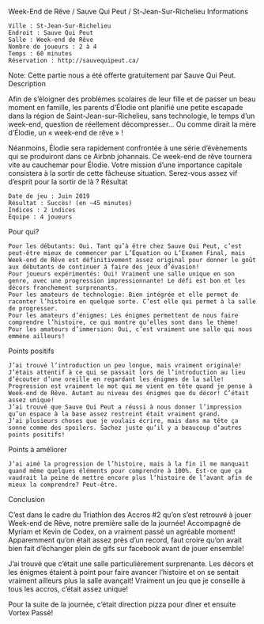 
Week-End de Rêve / Sauve Qui Peut / St-Jean-Sur-Richelieu
Informations

    Ville : St-Jean-Sur-Richelieu
    Endroit : Sauve Qui Peut
    Salle : Week-end de Rêve
    Nombre de joueurs : 2 à 4
    Temps : 60 minutes
    Réservation : http://sauvequipeut.ca/

Note: Cette partie nous a été offerte gratuitement par Sauve Qui Peut.
Description

Afin de s’éloigner des problèmes scolaires de leur fille et de passer un beau moment en famille, les parents d’Élodie ont planifié une petite escapade dans la région de Saint-Jean-sur-Richelieu, sans technologie, le temps d’un week-end, question de réellement décompresser… Ou comme dirait la mère d’Élodie, un « week-end de rêve » !

Néanmoins, Élodie sera rapidement confrontée à une série d’évènements qui se produiront dans ce Airbnb johannais. Ce week-end de rêve tournera vite au cauchemar pour Élodie. Votre mission d’une importance capitale consistera à la sortir de cette fâcheuse situation. Serez-vous assez vif d’esprit pour la sortir de là ?
Résultat

    Date de jeu : Juin 2019
    Résultat : Succès! (en ~45 minutes)
    Indices : 2 indices
    Équipe : 4 joueurs

Pour qui?

    Pour les débutants: Oui. Tant qu’à être chez Sauve Qui Peut, c’est peut-être mieux de commencer par L’Équation ou L’Examen Final, mais Week-end de Rêve est définitivement assez original pour donner le goût aux débutants de continuer à faire des jeux d’évasion!
    Pour joueurs expérimentés: Oui! Vraiment une salle unique en son genre, avec une progression impressionnante! Le défi est bon et les décors franchement surprenants.
    Pour les amateurs de technologie: Bien intégrée et elle permet de raconter l’histoire en quelque sorte. C’est elle qui permet à la salle de progresser.
    Pour les amateurs d’énigmes: Les énigmes permettent de nous faire comprendre l’histoire, ce qui montre qu’elles sont dans le thème!
    Pour les amateurs d’immersion: Oui, c’est vraiment une salle qui nous emmène ailleurs!

 Points positifs

    J’ai trouvé l’introduction un peu longue, mais vraiment originale! J’étais attentif à ce qui se passait lors de l’introduction au lieu d’écouter d’une oreille en regardant les énigmes de la salle!
    Progression est vraiment le mot qui me vient en tête quand je pense à Week-end de Rêve. Autant au niveau des énigmes que du décor! C’était assez unique!
    J’ai trouvé que Sauve Qui Peut a réussi à nous donner l’impression qu’un espace à la base assez restreint était vraiment grand.
    J’ai plusieurs choses que je voulais écrire, mais dans ma tête ça sonne comme des spoilers. Sachez juste qu’il y a beaucoup d’autres points positifs!

Points à améliorer

    J’ai aimé la progression de l’histoire, mais à la fin il me manquait quand même quelques éléments pour comprendre à 100%. Est-ce que ça vaudrait la peine de mettre encore plus l’histoire de l’avant afin de mieux la comprendre? Peut-être.

Conclusion

C’est dans le cadre du Triathlon des Accros #2 qu’on s’est retrouvé à jouer Week-end de Rêve, notre première salle de la journée! Accompagné de Myriam et Kevin de Codex, on a vraiment passé un agréable moment! Apparemment qu’on était assez près d’un record, faut croire qu’on avait bien fait d’échanger plein de gifs sur facebook avant de jouer ensemble!

J’ai trouvé que c’était une salle particulièrement surprenante. Les décors et les énigmes étaient à point pour faire avancer l’histoire et on se sentait vraiment ailleurs plus la salle avançait! Vraiment un jeu que je conseille à tous les accros, c’était assez unique!

Pour la suite de la journée, c’était direction pizza pour dîner et ensuite Vortex Passé!
